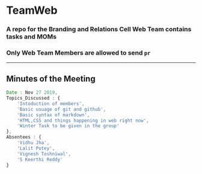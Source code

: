 # TeamWeb

### A repo for the Branding and Relations Cell Web Team contains tasks and MOMs

### Only Web Team Members are allowed to send `pr`

---

## Minutes of the Meeting

```javascript
Date : Nov 27 2019,
Topics_Discussed : {
    'Intoduction of members',
    'Basic usuage of git and github',
    'Basic syntax of markdown',
    'HTML,CSS and things happening in web right now',
    'Winter Task to be given in the group'
},
Absentees : {
    'Vidhu Jha',
    'Lalit Potey',
    'Vignesh Toshniwal',
    'S Keerthi Reddy'
}
```
